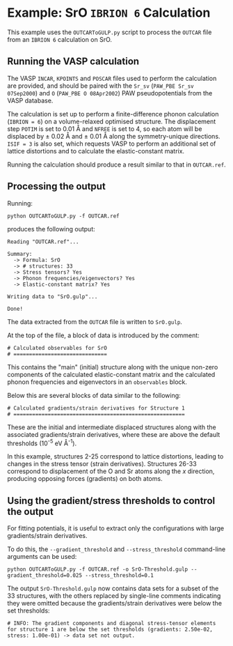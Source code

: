 Example: SrO `IBRION 6` Calculation
===================================

This example uses the `OUTCARToGULP.py` script to process the `OUTCAR` file from an `IBRION 6` calculation on SrO.

Running the VASP calculation
----------------------------

The VASP `INCAR`, `KPOINTS` and `POSCAR` files used to perform the calculation are provided, and should be paired with the `Sr_sv` (`PAW_PBE Sr_sv 07Sep2000`) and `O` (`PAW_PBE O 08Apr2002`) PAW pseudopotentials from the VASP database.

The calculation is set up to perform a finite-difference phonon calculation (`IBRION = 6`) on a volume-relaxed optimised structure.
The displacement step `POTIM` is set to 0.01 &#8491; and `NFREE` is set to 4, so each atom will be displaced by &plusmn; 0.02 &#8491; and &plusmn; 0.01 &#8491; along the symmetry-unique directions.
`ISIF = 3` is also set, which requests VASP to perform an additional set of lattice distortions and to calculate the elastic-constant matrix.

Running the calculation should produce a result similar to that in `OUTCAR.ref`.

Processing the output
---------------------

Running:

`python OUTCARToGULP.py -f OUTCAR.ref`

produces the following output:

```
Reading "OUTCAR.ref"...

Summary:
  -> Formula: SrO
  -> # structures: 33
  -> Stress tensors? Yes
  -> Phonon frequencies/eigenvectors? Yes
  -> Elastic-constant matrix? Yes

Writing data to "SrO.gulp"...

Done!
```

The data extracted from the `OUTCAR` file is written to `SrO.gulp`.

At the top of the file, a block of data is introduced by the comment:

```
# Calculated observables for SrO
# ==============================
```

This contains the "main" (initial) structure along with the unique non-zero components of the calculated elastic-constant matrix and the calculated phonon frequencies and eigenvectors in an `observables` block.

Below this are several blocks of data similar to the following:

```
# Calculated gradients/strain derivatives for Structure 1
# =======================================================
```

These are the initial and intermediate displaced structures along with the associated gradients/strain derivatives, where these are above the default thresholds (10<sup>-5</sup> eV &#8491;<sup>-1</sup>).

In this example, structures 2-25 correspond to lattice distortions, leading to changes in the stress tensor (strain derivatives). Structures 26-33 correspond to displacement of the O and Sr atoms along the <i>x</i> direction, producing opposing forces (gradients) on both atoms.

Using the gradient/stress thresholds to control the output
----------------------------------------------------------

For fitting potentials, it is useful to extract only the configurations with large gradients/strain derivatives.

To do this, the `--gradient_threshold` and `--stress_threshold` command-line arguments can be used:

`python OUTCARToGULP.py -f OUTCAR.ref -o SrO-Threshold.gulp --gradient_threshold=0.025 --stress_threshold=0.1`

The output `SrO-Threshold.gulp` now contains data sets for a subset of the 33 structures, with the others replaced by single-line comments indicating they were omitted because the gradients/strain derivatives were below the set thresholds:

`# INFO: The gradient components and diagonal stress-tensor elements for structure 1 are below the set thresholds (gradients: 2.50e-02, stress: 1.00e-01) -> data set not output.`

